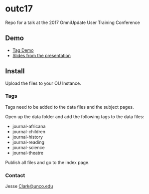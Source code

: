 # outc17
Repo for a talk at the 2017 OmniUpdate User Training Conference

## Demo

* [Tag Demo](http://www.unco.edu/jesse/outc17/)
* [Slides from the presentation](http://jessclark.com/outc17)

## Install
Upload the files to your OU Instance.

### Tags

Tags need to be added to the data files and the subject pages.

Open up the data folder and add the following tags to the data files:

* journal-africana
* journal-children
* journal-history
* journal-reading
* journal-science
* journal-theatre

Publish all files and go to the index page. 

### Contact

Jesse Clark@unco.edu 
